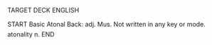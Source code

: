 TARGET DECK
ENGLISH

START
Basic
Atonal
Back: adj. Mus. Not written in any key or mode.  atonality n.
END
